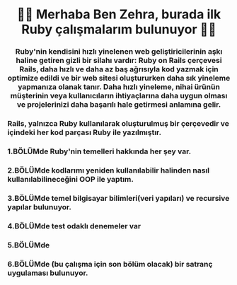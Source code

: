 
<h1 align="center">👨‍💻 Merhaba Ben Zehra, burada ilk Ruby çalışmalarım bulunuyor 👨‍💻  </h1>
<h3 align="center">Ruby'nin kendisini hızlı yinelenen web geliştiricilerinin aşkı haline getiren gizli bir silahı vardır: 
Ruby on Rails çerçevesi
Rails, daha hızlı ve daha az baş ağrısıyla kod yazmak için optimize edildi ve bir web sitesi oluştururken daha sık yineleme 
yapmanıza olanak tanır. Daha hızlı yineleme, nihai ürünün müşterinin veya kullanıcıların ihtiyaçlarına daha uygun olması ve 
projelerinizi daha başarılı hale getirmesi anlamına gelir.</h3>

<h3 align="left">Rails, yalnızca Ruby kullanılarak oluşturulmuş bir çerçevedir ve içindeki her kod parçası Ruby ile yazılmıştır.</h3>
<p align="left">
</p>

<h3 align="left">1.BÖLÜMde Ruby'nin temelleri hakkında her şey var.</h3>

<h3 align="left">2.BÖLÜMde kodlarımı yeniden kullanılabilir halinden nasıl kullanılabilineceğini OOP ile yaptım.</h3>

<h3 align="left">3.BÖLÜMde temel bilgisayar bilimleri(veri yapıları) ve recursive yapılar bulunuyor.</h3>

<h3 align="left">4.BÖLÜMde test odaklı denemeler var</h3>

<h3 align="left">5.BÖLÜMde</h3>

<h3 align="left">6.BÖLÜMde (bu çalışma için son bölüm olacak) bir satranç uygulaması bulunuyor.</h3>
